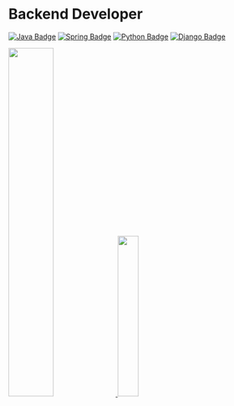 # Backend Developer

[![Java Badge](https://img.shields.io/badge/Java-137CBD?style=flat-square&logo=CoffeeScript&logoColor=white)](https://www.java.com/ko/)
[![Spring Badge](https://img.shields.io/badge/Spring-6DB33F?style=flat-square&logo=Spring&logoColor=white)](https://spring.io/)
[![Python Badge](https://img.shields.io/badge/Python-3776AB?style=flat-square&logo=Python&logoColor=white)](https://www.python.org/)
[![Django Badge](https://img.shields.io/badge/Django-092E20?style=flat-square&logo=Django&logoColor=white)](https://www.djangoproject.com/)


<a href="s">
  <img src="https://github-readme-stats.vercel.app/api?username=kimjihoon3106&theme=tokyonight&show_icons=true" width="42%" />
</a>
<a href="https://github.com/kimjihoon3106/github-readme-stats">
    <img src="https://github-readme-stats.vercel.app/api/top-langs/?username=kimjihoon3106&layout=donut&show_icons=true&theme=material-palenight&hide_border=true&bg_color=20232a&icon_color=58A6FF&text_color=fff&title_color=58A6FF&count_private=true&exclude_repo=Face-Transfer-Application" width=28.5% />
</a> 
